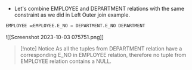 - Let's combine EMPLOYEE and DEPARTMENT relations with the same constraint as we did in Left Outer join example.
```sql
EMPLOYEE ⟖EMPLOYEE.E_NO = DEPARTMENT.E_NO DEPARTMENT
```
![[Screenshot 2023-10-03 075751.png]]

>[!note] Notice
>As all the tuples from DEPARTMENT relation have a corresponding E_NO in EMPLOYEE relation, therefore no tuple from EMPLOYEE relation contains a NULL.

